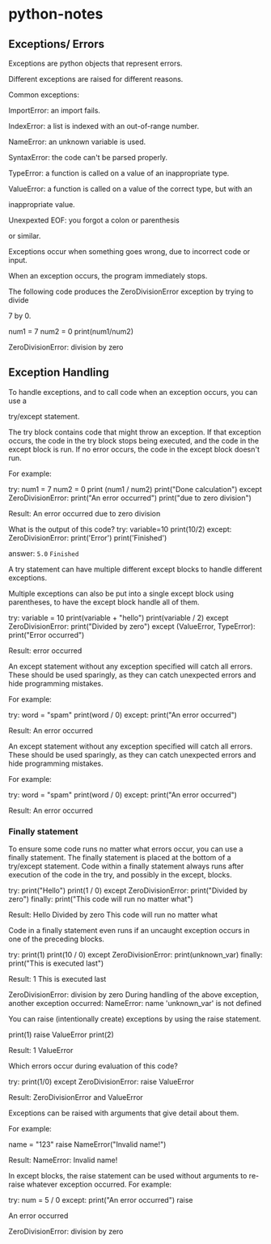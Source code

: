 # python-notes

## Exceptions/ Errors

Exceptions are python objects that represent errors.

Different exceptions are raised for different reasons. 

Common exceptions:

ImportError: an import fails.

IndexError: a list is indexed with an out-of-range number.

NameError: an unknown variable is used.

SyntaxError: the code can't be parsed properly. 

TypeError: a function is called on a value of an inappropriate type.

ValueError: a function is called on a value of the correct type, but with an 

inappropriate value.

Unexpexted EOF: you forgot a colon or parenthesis

or similar.

Exceptions occur when something goes wrong, due to incorrect code or input. 

When an exception occurs, the program immediately stops.

The following code produces the ZeroDivisionError exception by trying to divide

7 by 0.  

num1 = 7
num2 = 0
print(num1/num2)

ZeroDivisionError: division by zero

## Exception Handling

To handle exceptions, and to call code when an exception occurs, you can use a 

try/except statement.

The try block contains code that might throw an exception. If that exception occurs, the code in the try block stops being executed, and the code in the except block is run. If no error occurs, the code in the except block doesn't run.

For example: 

try:
   num1 = 7
   num2 = 0
   print (num1 / num2)
   print("Done calculation")
except ZeroDivisionError:
   print("An error occurred")
   print("due to zero division")

Result: 
An error occurred
due to zero division

What is the output of this code?
try: 
variable=10
print(10/2)
except:
ZeroDivisionError:
print('Error')
print('Finished')

answer: `5.0` `Finished`

A try statement can have multiple different except blocks to handle different exceptions.

Multiple exceptions can also be put into a single except block using parentheses, to have the except block handle all of them.

try:
   variable = 10
   print(variable + "hello")
   print(variable / 2)
except ZeroDivisionError:
   print("Divided by zero")
except (ValueError, TypeError):
   print("Error occurred")

Result:
error occurred

An except statement without any exception specified will catch all errors. These should be used sparingly, as they can catch unexpected errors and hide programming mistakes.

For example:

try:
   word = "spam"
   print(word / 0)
except:
   print("An error occurred")

Result: 
An error occurred

An except statement without any exception specified will catch all errors. These should be used sparingly, as they can catch unexpected errors and hide programming mistakes.

For example:

try:
   word = "spam"
   print(word / 0)
except:
   print("An error occurred")

Result: 
An error occurred

### Finally statement

To ensure some code runs no matter what errors occur, you can use a finally statement. The finally statement is placed at the bottom of a try/except statement. Code within a finally statement always runs after execution of the code in the try, and possibly in the except, blocks.

try:
   print("Hello")
   print(1 / 0)
except ZeroDivisionError:
   print("Divided by zero")
finally:
   print("This code will run no matter what")

Result:
Hello
Divided by zero
This code will run no matter what

Code in a finally statement even runs if an uncaught exception occurs in one of the preceding blocks. 

try:
   print(1)
   print(10 / 0)
except ZeroDivisionError:
   print(unknown_var)
finally:
   print("This is executed last")

Result:
1
This is executed last

ZeroDivisionError: division by zero
During handling of the above exception, another exception occurred:
NameError: name 'unknown_var' is not defined

You can raise (intentionally create) exceptions by using the raise statement.

print(1)
raise ValueError
print(2)

Result:
1
ValueError

Which errors occur during evaluation of this code?

try:
print(1/0)
except ZeroDivisionError:
raise ValueError

Result:
ZeroDivisionError and ValueError

Exceptions can be raised with arguments that give detail about them.

For example: 

name = "123"
raise NameError("Invalid name!")

Result: 
NameError: Invalid name!


In except blocks, the raise statement can be used without arguments to re-raise whatever exception occurred.
For example: 

try:
   num = 5 / 0
except:
   print("An error occurred")
   raise

An error occurred

ZeroDivisionError: division by zero



